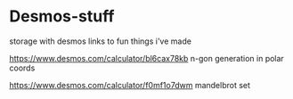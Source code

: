 # Desmos-stuff
storage with desmos links to fun things i've made

https://www.desmos.com/calculator/bl6cax78kb
n-gon generation in polar coords

https://www.desmos.com/calculator/f0mf1o7dwm
mandelbrot set
